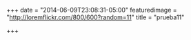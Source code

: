 +++
date = "2014-06-09T23:08:31-05:00"
featuredimage = "http://loremflickr.com/800/600?random=11"
title = "prueba11"

+++

